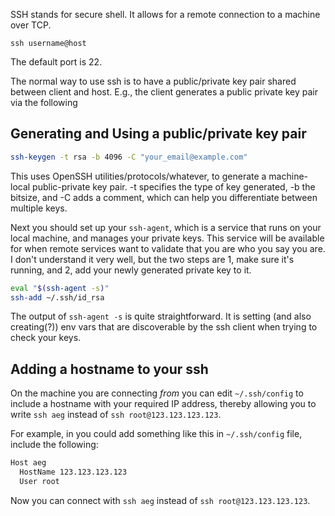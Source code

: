 SSH stands for secure shell. It allows for a remote connection to a machine over TCP.

`ssh username@host`

The default port is 22.

The normal way to use ssh is to have a public/private key pair shared between client and host. E.g., the client generates a public private key pair via the following

## Generating and Using a public/private key pair

```sh
ssh-keygen -t rsa -b 4096 -C "your_email@example.com"
```

This uses OpenSSH utilities/protocols/whatever, to generate a machine-local public-private key pair. -t specifies the type of key generated, -b the bitsize, and -C adds a comment, which can help you differentiate between multiple keys.

Next you should set up your `ssh-agent`, which is a service that runs on your local machine, and manages your private keys. This service will be available for when remote services want to validate that you are who you say you are. I don't understand it very well, but the two steps are 1, make sure it's running, and 2, add your newly generated private key to it.

```sh
eval "$(ssh-agent -s)"
ssh-add ~/.ssh/id_rsa
```

The output of `ssh-agent -s` is quite straightforward. It is setting (and also creating(?)) env vars that are discoverable by the ssh client when trying to check your keys.


## Adding a hostname to your ssh

On the machine you are connecting *from* you can edit `~/.ssh/config` to include a hostname with your required IP address, thereby allowing you to write `ssh aeg` instead of `ssh root@123.123.123.123`.

For example, in you could add something like this in `~/.ssh/config` file, include the following:
```sh
Host aeg
  HostName 123.123.123.123
  User root
``` 

Now you can connect with `ssh aeg` instead of `ssh root@123.123.123.123`.
